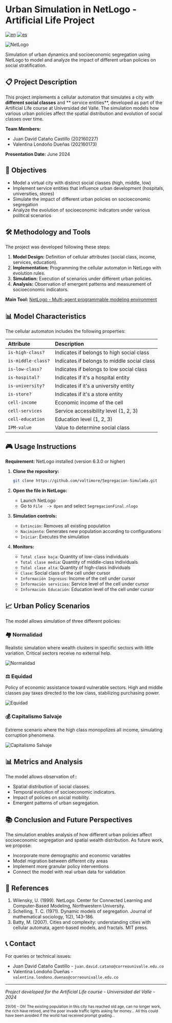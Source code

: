 # Urban Simulation in NetLogo - Artificial Life Project

[![en](https://img.shields.io/badge/lang-en-blue.svg)](https://github.com/valtimore/Segregacion-Simulada/blob/main/README.md)
[![es](https://img.shields.io/badge/lang-es-blue.svg)](https://github.com/valtimore/Segregacion-Simulada/blob/main/README-es.md)

![NetLogo](https://img.shields.io/badge/NetLogo-6.3.0%2B-green)

Simulation of urban dynamics and socioeconomic segregation using NetLogo to model and analyze the impact of different urban policies on social stratification.

## 📋 Project Description

This project implements a cellular automaton that simulates a city with **different social classes** and ** service entities**, developed as part of the Artificial Life course at Universidad del Valle. The simulation models how various urban policies affect the spatial distribution and evolution of social classes over time.

**Team Members:**
- Juan David Cataño Castillo (202160227)
- Valentina Londoño Dueñas (202160173)

**Presentation Date:** June 2024

## 🎯 Objectives

- Model a virtual city with distinct social classes (high, middle, low)
- Implement service entities that influence urban development (hospitals, universities, stores)
- Simulate the impact of different urban policies on socioeconomic segregation
- Analyze the evolution of socioeconomic indicators under various political scenarios

## 🛠️ Methodology and Tools

The project was developed following these steps:

1.  **Model Design:** Definition of cellular attributes (social class, income, services, education).
2.  **Implementation:** Programming the cellular automaton in NetLogo with evolution rules.
3.  **Simulation:** Execution of scenarios under different urban policies.
4.  **Analysis:** Observation of emergent patterns and measurement of socioeconomic indicators.

**Main Tool:** [NetLogo - Multi-agent programmable modeling environment](https://ccl.northwestern.edu/netlogo/)

## 📊 Model Characteristics

The cellular automaton includes the following properties:

| Attribute | Description |
| :--- | :--- |
| `is-high-class?` | Indicates if belongs to high social class |
| `is-middle-class?` | Indicates if belongs to middle social class |
| `is-low-class?` | Indicates if belongs to low social class |
| `is-hospital?` | Indicates if it's a hospital entity |
| `is-university?` | Indicates if it's a university entity |
| `is-store?` | Indicates if it's a store entity |
| `cell-income` | Economic income of the cell |
| `cell-services` | Service accessibility level (1, 2, 3) |
| `cell-education` | Education level (1, 2, 3) |
| `IPM-value` | Value to determine social class |

## 🎮 Usage Instructions

**Requirement:** NetLogo installed (version 6.3.0 or higher)

1.  **Clone the repository:**
    ```bash
    git clone https://github.com/valtimore/Segregacion-Simulada.git
    ```

2.  **Open the file in NetLogo:**
    - Launch NetLogo
    - Go to `File  -> Open` and select `SegregacionFinal.nlogo`

3.  **Simulation controls:**
    - `Extinción`: Removes all existing population
    - `Nacimiento`: Generates new population according to configurations
    - `Iniciar`: Executes the simulation

4.  **Monitors:**
    - `Total clase baja`: Quantity of low-class individuals
    - `Total clase media`: Quantity of middle-class individuals
    - `Total clase alta`: Quantity of high-class individuals
    - `Clase`: Social class of the cell under cursor
    - `Información Ingresos`: Income of the cell under cursor
    - `Información servicios`: Service level of the cell under cursor
    - `Información Educación`: Education level of the cell under cursor

## 📈 Urban Policy Scenarios

The model allows simulation of three different policies:

### 🏘️ Normalidad
Realistic simulation where wealth clusters in specific sectors with little variation. Critical sectors receive no external help.

![Normalidad](https://github.com/valtimore/Segregacion-Simulada/assets/119082415/2d796d10-ef56-4bc1-a551-56f0e4b4494e)

### ⚖️ Equidad
Policy of economic assistance toward vulnerable sectors. High and middle classes pay taxes directed to the low class, stabilizing purchasing power.

![Equidad](https://github.com/valtimore/Segregacion-Simulada/assets/119082415/12d5590c-e95b-4024-90ec-ae9cc30e3545)

### 💰 Capitalismo Salvaje
Extreme scenario where the high class monopolizes all income, simulating corruption phenomena.

![Capitalismo Salvaje](https://github.com/valtimore/Segregacion-Simulada/assets/119082415/0c754035-1ef6-4ec1-bd1a-4f26f0fee15f)

## 📊 Metrics and Analysis

The model allows observation of::
- Spatial distribution of social classes.
- Temporal evolution of socioeconomic indicators.
- Impact of policies on social mobility.
- Emergent patterns of urban segregation.

## 📚 Conclusion and Future Perspectives

The simulation enables analysis of how different urban policies affect socioeconomic segregation and spatial wealth distribution. As future work, we propose:

- Incorporate more demographic and economic variables
- Model migration between different city areas
- Implement more granular policy interventions
- Connect the model with real urban data for validation

## 📖 References

1. Wilensky, U. (1999). NetLogo. Center for Connected Learning and Computer-Based Modeling, Northwestern University.
2. Schelling, T. C. (1971). Dynamic models of segregation. Journal of mathematical sociology, 1(2), 143-186.
3. Batty, M. (2007). Cities and complexity: understanding cities with cellular automata, agent-based models, and fractals. MIT press.

## 📞 Contact

For queries or technical issues:

- Juan David Cataño Castillo - `juan.david.catano@correounivalle.edu.co`
- Valentina Londoño Dueñas - `valentina.londono.duenas@correounivalle.edu.co`

---

*Project developed for the Artificial Life course - Universidad del Valle - 2024*

<sub>29/06 - Oh! The existing population in this city has reached old age, can no longer work, the rich have retired, and the poor invade traffic lights asking for money... All this could have been avoided if the world had received prompt grading...</sub>
